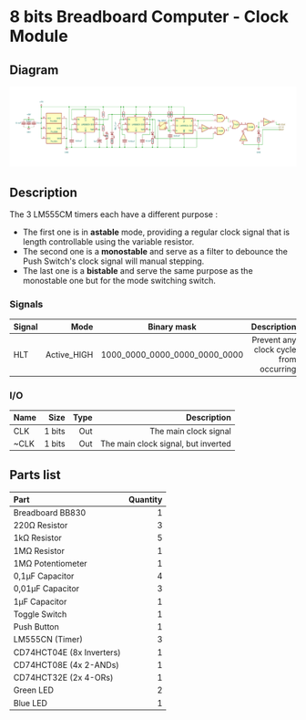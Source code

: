 # 8 bits Breadboard Computer - Clock Module

## Diagram
<img src="schematics/clock.png">

## Description
The 3 LM555CM timers each have a different purpose :
- The first one is in **astable** mode, providing a regular clock signal that is length controllable using the variable resistor.
- The second one is a **monostable** and serve as a filter to debounce the Push Switch's clock signal will manual stepping.
- The last one is a **bistable** and serve the same purpose as the monostable one but for the mode switching switch.

### Signals
| Signal |        Mode |          Binary mask          |                                 Description |
|:-------|------------:|:-----------------------------:|--------------------------------------------:|
| HLT    | Active_HIGH | 1000_0000_0000_0000_0000_0000 |      Prevent any clock cycle from occurring |

### I/O
| Name |   Size |     Type |                         Description |
|:-----|-------:|---------:|------------------------------------:|
| CLK  | 1 bits |      Out |               The main clock signal |
| ~CLK | 1 bits |      Out | The main clock signal, but inverted |


## Parts list
| Part                       | Quantity |
|:---------------------------|---------:|
| Breadboard BB830           |        1 |
| 220Ω Resistor              |        3 |
| 1kΩ Resistor               |        5 |
| 1MΩ Resistor               |        1 |
| 1MΩ Potentiometer          |        1 |
| 0,1µF Capacitor            |        4 |
| 0,01µF Capacitor           |        3 |
| 1µF Capacitor              |        1 |
| Toggle Switch              |        1 |
| Push Button                |        1 |
| LM555CN (Timer)            |        3 |
| CD74HCT04E (8x Inverters)  |        1 |
| CD74HCT08E (4x 2-ANDs)     |        1 |
| CD74HCT32E (2x 4-ORs)      |        1 |
| Green LED                  |        2 |
| Blue LED                   |        1 |
